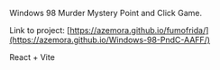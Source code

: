 Windows 98 Murder Mystery Point and Click Game.

Link to project: [https://azemora.github.io/fumofrida/](https://azemora.github.io/Windows-98-PndC-AAFF/)

React + Vite
